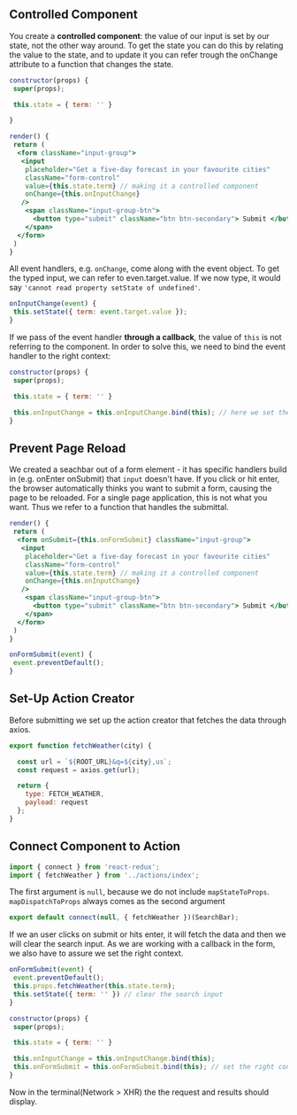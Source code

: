 ## Controlled Component
You create a **controlled component**: the value of our input is set by our state, not the other way around. To get the state you can do this by relating the value to the state, and to update it you can refer trough the onChange attribute to a function that changes the state.
```jsx
constructor(props) {
 super(props);

 this.state = { term: '' }

}
```
```jsx
render() {
 return (
  <form className="input-group">
   <input
    placeholder="Get a five-day forecast in your favourite cities"
    className="form-control"
    value={this.state.term} // making it a controlled component
    onChange={this.onInputChange}
   />
    <span className="input-group-btn">
      <button type="submit" className="btn btn-secondary"> Submit </button>
    </span>
  </form>
 )
}
```
All event handlers, e.g. `onChange`, come along with the event object. To get the typed input, we can refer to even.target.value. If we now type, it would say `'cannot read property setState of undefined'`.
```jsx
onInputChange(event) {
 this.setState({ term: event.target.value });
}
``` 
If we pass of the event handler **through a callback**, the value of `this` is not referring to the component. In order to solve this, we need to bind the event handler to the right context: 
```jsx
constructor(props) {
 super(props);

 this.state = { term: '' }

 this.onInputChange = this.onInputChange.bind(this); // here we set the right context
}
```
## Prevent Page Reload
We created a seachbar out of a form element - it has specific handlers build in (e.g. onEnter onSubmit) that `input` doesn't have. If you click or hit enter, the browser automatically thinks you want to submit a form, causing the page to be reloaded. For a single page application, this is not what you want. Thus we refer to a function that handles the submittal.
```jsx
render() {
 return (
  <form onSubmit={this.onFormSubmit} className="input-group">
   <input
    placeholder="Get a five-day forecast in your favourite cities"
    className="form-control"
    value={this.state.term} // making it a controlled component
    onChange={this.onInputChange}
   />
    <span className="input-group-btn">
      <button type="submit" className="btn btn-secondary"> Submit </button>
    </span>
  </form>
 )
}
```
```jsx
onFormSubmit(event) {
 event.preventDefault();
}
```
## Set-Up Action Creator
Before submitting we set up the action creator that fetches the data through axios. 
```javascript
export function fetchWeather(city) {

  const url = `${ROOT_URL}&q=${city},us`;
  const request = axios.get(url);

  return {
    type: FETCH_WEATHER,
    payload: request
  };
}
```

## Connect Component to Action
```jsx
import { connect } from 'react-redux';
import { fetchWeather } from '../actions/index';
```
The first argument is `null`, because we do not include `mapStateToProps`. `mapDispatchToProps` always comes as the second argument
```jsx
export default connect(null, { fetchWeather })(SearchBar);
```
If we an user clicks on submit or hits enter, it will fetch the data and then we will clear the search input. As we are working with a callback in the form, we also have to assure we set the right context.
```jsx
onFormSubmit(event) {
 event.preventDefault();
 this.props.fetchWeather(this.state.term);
 this.setState({ term: '' }) // clear the search input
}
```
```jsx
constructor(props) {
 super(props);

 this.state = { term: '' }

 this.onInputChange = this.onInputChange.bind(this);
 this.onFormSubmit = this.onFormSubmit.bind(this); // set the right context
}
```
Now in the terminal(Network > XHR) the the request and results should display.



